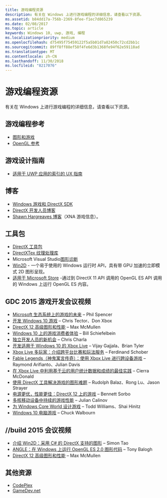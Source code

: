 ```yaml
---
title: 游戏编程资源
description: 有关在 Windows 上进行游戏编程的详细信息，请查看以下资源。
ms.assetid: b84dd17a-756b-2369-8fee-f1ec7d865239
ms.date: 02/08/2017
ms.topic: article
keywords: Windows 10, uwp, 游戏, 编程
ms.localizationpriority: medium
ms.openlocfilehash: d75495f75459122f5a5b01d7a82450c72cd2bb1c
ms.sourcegitcommit: 89ff8ff88ef58f4fe6d3b1368fe94f62e59118ad
ms.translationtype: MT
ms.contentlocale: zh-CN
ms.lasthandoff: 11/30/2018
ms.locfileid: "8217076"
---
```

# <a name="game-programming-resources"></a>游戏编程资源




有关在 Windows 上进行游戏编程的详细信息，请查看以下资源。

## <a name="game-programming-reference"></a>游戏编程参考


-   [图形和游戏](https://msdn.microsoft.com/library/windows/desktop/ee663279)
-   [OpenGL 参考](http://go.microsoft.com/fwlink/p/?LinkID=288875)

## <a name="game-design-guidance"></a>游戏设计指南


-   [适用于 UWP 应用的索引的 UX 指南](https://msdn.microsoft.com/library/windows/apps/hh465424)

## <a name="blogs"></a>博客


-   [Windows 游戏和 DirectX SDK]( http://go.microsoft.com/fwlink/p/?LinkID=288873)
-   [DirectX 开发人员博客]( http://go.microsoft.com/fwlink/p/?LinkID=288874)
-   [Shawn Hargreaves 博客]( http://go.microsoft.com/fwlink/p/?LinkID=288872)（XNA 游戏信息）。

## <a name="toolkits"></a>工具包


-   [DirectX 工具包](  http://go.microsoft.com/fwlink/p/?LinkID=248929)
-   [DirectXTex 纹理处理库](  http://go.microsoft.com/fwlink/p/?LinkID=248926)
-   Microsoft Visual Studio[图形诊断](https://msdn.microsoft.com/library/windows/apps/hh873207.aspx)
-   [Win2D](https://github.com/Microsoft/Win2D) - 一个易于使用的 Windows 运行时 API，具有带 GPU 加速的立即模式 2D 图形呈现。
-   [适用于 Microsoft Store](http://go.microsoft.com/fwlink/p/?linkid=618387) -通过到 DirectX 11 API 调用的 OpenGL ES API 调用的 Windows 上运行 OpenGL ES 内容。

## <a name="gdc-2015-game-dev-session-videos"></a>GDC 2015 游戏开发会议视频


-   [Microsoft 生态系统上的游戏的未来](http://channel9.msdn.com/Events/GDC/GDC-2015/The-Future-of-Gaming-Across-the-Microsoft-Ecosystem) – Phil Spencer
-   [开发 Windows 10 游戏](http://channel9.msdn.com/Events/GDC/GDC-2015/Developing-Games-for-Windows-10) – Chris Tector、Don Xbox
-   [DirectX 12 高级图形和性能](http://channel9.msdn.com/Events/GDC/GDC-2015/Advanced-DirectX12-Graphics-and-Performance) – Max McMullen
-   [Windows 10 上的游戏消费者体验](http://channel9.msdn.com/Events/GDC/GDC-2015/Gaming-Consumer-Experience-on-Windows-10) – Bill Schiefelbein
-   [独立开发人员的新机会](http://channel9.msdn.com/Events/GDC/GDC-2015/New-Opportunities-for-Independent-Developers) – Chris Charla
-   [开发适用于 Windows 10 的 Xbox Live](http://channel9.msdn.com/Events/GDC/GDC-2015/Developing-with-Xbox-Live-for-Windows-10) – Vijay Gajjala、Brian Tyler
-   [Xbox Live 多玩家：介绍跨平台比赛和玩法服务](http://channel9.msdn.com/Events/GDC/GDC-2015/Xbox-Live-Multiplayer-Introducing-services-for-cross-platform-matchmaking-and-gameplay) – Ferdinand Schober
-   [Fable Legends（神鬼寓言传奇）：使用 Xbox Live 进行跨设备游戏](http://channel9.msdn.com/Events/GDC/GDC-2015/Fable-Legends-Cross-device-Gameplay-with-Xbox-Live) – Raymond Arifianto、Julian Davis
-   [在 Xbox Live 中利用基于云的用户统计数据和成绩的最佳实践](http://channel9.msdn.com/Events/GDC/GDC-2015/Best-Practices-for-Leveraging-Cloud-Based-User-Stats-and-Achievements-in-Xbox-Live) – Cierra McDonald
-   [使用 DirectX 工具解决游戏的图形难题](http://channel9.msdn.com/Events/GDC/GDC-2015/Solve-the-Tough-Graphics-Problems-with-your-Game-Using-DirectX-Tools) – Rudolph Balaz、Rong Lu、Jason Strayer
-   [电源更优，性能更佳：DirectX 12 上的游戏](http://channel9.msdn.com/Events/GDC/GDC-2015/Better-Power-Better-Performance-Your-Game-on-DirectX12) – Bennett Sorbo
-   [多核移动设备中持续的游戏性能](http://channel9.msdn.com/Events/GDC/GDC-2015/Sustained-gaming-performance-in-multi-core-mobile-devices) – Julian Calinov
-   [为 Windows Core World 设计游戏](http://channel9.msdn.com/Events/GDC/GDC-2015/Designing-Games-for-a-Windows-Core-World) – Todd Williams、Shai Hinitz
-   [Windows 10 电脑游戏](http://channel9.msdn.com/Events/GDC/GDC-2015/PC-Games-for-Windows-10) – Chuck Walbourn

## <a name="build-2015-session-videos"></a>//build 2015 会议视频


-   [介绍 Win2D：采用 C# 的 DirectX 支持的图形](https://channel9.msdn.com/Events/Build/2015/2-631) – Simon Tao
-   [ANGLE：在 Windows 上运行 OpenGL ES 2.0 图形代码](https://channel9.msdn.com/Events/Build/2015/3-686) – Tony Balogh
-   [DirectX 12 高级图形和性能](https://channel9.msdn.com/Events/Build/2015/3-673) – Max McMullen

## <a name="other-resources"></a>其他资源


-   [CodePlex](http://go.microsoft.com/fwlink/p/?LinkID=76627)
-   [GameDev.net](http://go.microsoft.com/fwlink/p/?LinkID=288870)

 

 




